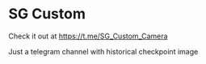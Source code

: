 # SG Custom

Check it out at https://t.me/SG_Custom_Camera

Just a telegram channel with historical checkpoint image
